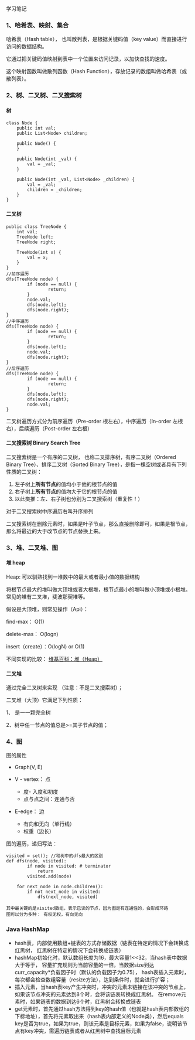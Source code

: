 学习笔记



### 1、哈希表、映射、集合

哈希表（Hash table）， 也叫散列表，是根据关键码值（key value）而直接进行访问的数据结构。

它通过把关键码值映射到表中一个位置来访问记录，以加快查找的速度。

这个映射函数叫做散列函数（Hash Function），存放记录的数组叫做哈希表（或散列表）。

### 2、树、二叉树、二叉搜索树

#### 树

```
class Node {
    public int val;
    public List<Node> children;

    public Node() {
    }

    public Node(int _val) {
        val = _val;
    }

    public Node(int _val, List<Node> _children) {
        val = _val;
        children = _children;
    }
}
```



#### 二叉树

```
public class TreeNode {
    int val;
    TreeNode left;
    TreeNode right;

    TreeNode(int x) {
        val = x;
    }
}
//前序遍历
dfs(TreeNode node) {
		if (node == null) {
				return;
		}
		node.val;
		dfs(node.left);
		dfs(node.right);
}
//中序遍历
dfs(TreeNode node) {
		if (node == null) {
				return;
		}
		dfs(node.left);
		node.val;
		dfs(node.right);
}
//后序遍历
dfs(TreeNode node) {
		if (node == null) {
				return;
		}
		dfs(node.left);
		dfs(node.right);
		node.val;
}
```

二叉树遍历方式分为前序遍历（Pre-order 根左右），中序遍历（In-order 左根右），后续遍历（Post-order 左右根）

#### 二叉搜索树 Binary Search Tree

二叉搜索树是一个有序的二叉树， 也称二叉排序树，有序二叉树（Ordered Binary Tree）、排序二叉树（Sorted Binary Tree），是指一棵空树或者具有下列性质的二叉树：

1. 左子树上**所有节点**的值均小于他的根节点的值
2. 右子树上**所有节点**的值均大于它的根节点的值
3. 以此类推：左、右子树也分别为二叉搜索树（重复性！）

对于二叉搜索树中序遍历右叫升序排列

二叉搜索树在删除元素时，如果是叶子节点，那么直接删除即可，如果是根节点，那么将最近的大于改节点的节点替换上来。

### 3、堆、二叉堆、图

#### 堆 heap

Heap: 可以驯熟找到一堆数中的最大或者最小值的数据结构

将根节点最大的堆叫做大顶堆或者大根堆，根节点最小的堆叫做小顶堆或小根堆。常见的堆有二叉堆，斐波那契堆等。

假设是大顶堆，则常见操作（Api）：

find-max： O(1)

delete-mas： O(logn)

insert（create）：O(logN) or O(1)

不同实现的比较： [维基百科：堆（Heap）](https://en.wikipedia.org/wiki/Heap_(data_structure) )

#### 二叉堆

通过完全二叉树来实现 （注意：不是二叉搜索树）；

二叉堆（大顶）它满足下列性质：

1、 是一一颗完全树

2、树中任一节点的值总是>=其子节点的值；

### 4、图

图的属性

- Graph(V, E)
- V - vertex： 点

  - 度- 入度和初度
  - 点与点之间：连通与否
- E-edge： 边
  - 有向和无向（单行线）
  - 权重（边长）

图的遍历，递归写法：

```
visited = set(); //和树中的dfs最大的区别
def dfs(node, visited):
		if node in visited: # terminator
			return
		visited.add(node)
		
	for next_node in node.children():
		if not next_node in visited:
			dfs(next_node, visited)
			
其中最关键的是visited数组，表示已读的节点，因为图是有连通性的，会形成环路
图可以分为多种： 有权无权，有向无向
```

### Java HashMap

- hash表，内部使用数组+链表的方式存储数据（链表在特定的情况下会转换成红黑树， 红黑树在特定的情况下会转换成链表）
- hashMap初始化时，默认数组长度为16，最大容量1<<32，当hash表中数据大于等于， 容量扩充规则为当前容量的一倍，当数据size到达 curr_capacity*负载因子时（默认的负载因子为0.75）， hash表插入元素时，每次都会检查数组容量（resize方法），达到条件时，就会进行扩容；
- 插入元素，当hash表key产生冲突时，冲突的元素未链接在该冲突的节点上，如果该节点冲突的元素达到8个时，会将该链表转换成红黑树。 在remove元素时，如果链表的数据到达6个时，红黑树会转换成链表
- get元素时，首先通过hash方法得到key的hash值（也就是hash表内部数组的下标地址），首先将元素取出来（hash表内部定义的Node类），然后equals key是否为true，如果为true，则该元素是目标元素，如果为false，说明该节点有key冲突，需遍历链表或者从红黑树中查找目标元素

